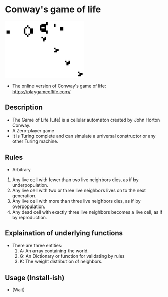 # Conway's game of life

![](https://github.com/sepehrskysh1376/GameOfLife/blob/master/Gospers_glider_gun.gif)
- The online version of Conway's game of life: https://playgameoflife.com/

## Description
- The Game of Life (Life) is a cellular automaton created by John Horton Conway.
- A Zero-player game
- It is Turing complete and can simulate a universal constructor or any other Turing machine.

## Rules
- Arbitrary
1. Any live cell with fewer than two live neighbors dies, as if by underpopulation.
2. Any live cell with two or three live neighbors lives on to the next generation.
3. Any live cell with more than three live neighbors dies, as if by overpopulation.
4. Any dead cell with exactly three live neighbors becomes a live cell, as if by reproduction.

## Explaination of underlying functions
- There are three entities:
    1. A: An array containing the world.
    2. G: An Dictionary or function for validating by rules
    3. K: The weight distribution of neighbors

## Usage (Install-ish)
* (Wait)

